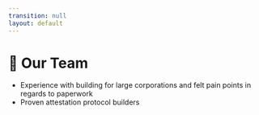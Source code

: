 ```yaml
---
transition: null
layout: default
---
```


# 👥 Our Team

<SectionCard title="Why Us?" :highlighted="true">
  <ul>
    <li>Experience with building for large corporations and felt pain points in regards to paperwork</li>
    <li>Proven attestation protocol builders</li>
  </ul>
</SectionCard>

<GridLayout :columns="2">
  <TeamMember
    initial="R"
    name="Richard"
    position="Lead"
    :bio="[
      'Tsinghua CS Alumni',
      'ETHGlobal Bangkok Sign Protocol Winner',
      'Based SEA Winner',
      'Ex-Tokopedia, MON Protocol'
    ]"
  />

<TeamMember
    initial="F"
    name="Farrel"
    position="Fullstack Engineer"
    :bio="[
      'Worked with TACO and other major Indonesian corporations',
      'Expert in building scalable applications'
    ]"
  />
</GridLayout>
